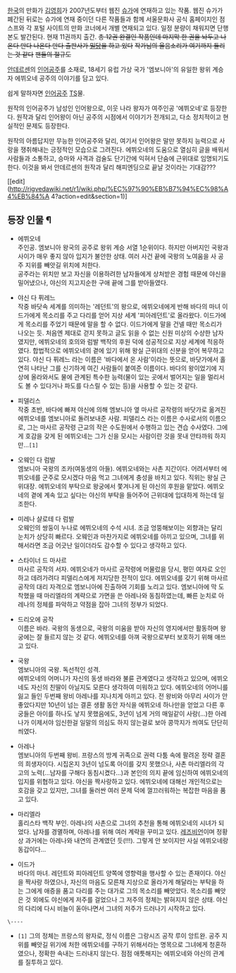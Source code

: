 [한국](%ED%95%9C%EA%B5%AD.md)의 만화가 [김영희](%EA%B9%80%EC%98%81%ED%9D%AC.md)가
2007년도부터 웹진 [슈가](%EC%8A%88%EA%B0%80.md)에 연재하고 있는 작품. 웹진 슈가가 폐간된 뒤로는 슈가에 연재
중이던 다른 작품들과 함께 서울문화사 공식 홈페이지인 점스프와 각 포털 사이트의 만화 코너에서 개별 연재되고 있다. 일정 분량이 채워지면
단행본도 발간된다. 현재 11권까지 출간. <del>총 12권 완결인 작품인데 마지막 한 권을 놔두고 나온다 만다 나온다 만다 출판사가
[밀당](%EB%B0%80%EB%8B%B9.md)을 하고 있다</del> <del>작가님의 울음소리가 여기까지 들리는 것
같다</del> <del>팬들의 절규도</del>

[안데르센](%EC%95%88%EB%8D%B0%EB%A5%B4%EC%84%BC.md)의
[인어공주](%EC%9D%B8%EC%96%B4%EA%B3%B5%EC%A3%BC.md)를 소재로, 18세기 유럽 가상 국가 '엠보니아'의
유일한 왕위 계승자 에뷔오네 공주의 이야기를 담고 있다.

쉽게 말하자면 [인어공주](%EC%9D%B8%EC%96%B4%EA%B3%B5%EC%A3%BC.md) [TS](TS.md)물.

원작의 인어공주가 남성인 인어왕으로, 이웃 나라 왕자가 여주인공 '에뷔오네'로 등장한다. 원작과 달리 인어왕이 아닌 공주의 시점에서 이야기가
전개되고, 다소 정치적이고 현실적인 문제도 등장한다.

원작의 아름답지만 무능한 인어공주와 달리, 여기서 인어왕은 말만 못하지 능력으로 사랑을 쟁취해내는 긍정적인 모습으로 그려진다. 에뷔오네의
도움으로 열심히 글을 배워서 사람들과 소통하고, 승마와 사격과 검술도 단기간에 익혀서 단숨에 근위대로 임명되기도 한다. 이것을 봐서
안데르센의 원작과 달리 해피엔딩으로 끝날 것이라는 기대감???

[[edit](http://rigvedawiki.net/r1/wiki.php/%EC%97%90%EB%B7%94%EC%98%A4%EB%84%A
4?action=edit&section=1)]

## 등장 인물 ¶

  

  * 에뷔오네  
주인공. 엠보니아 왕국의 공주로 왕위 계승 서열 1순위이다. 하지만 아버지인 국왕과 사이가 매우 좋지 않아 입지가 불안한 상태. 여러 사건
끝에 국왕의 노여움을 사 공주 지위를 빼앗길 위치에 처한다.  
공주라는 위치만 보고 자신을 이용하려한 남자들에게 상처받은 경험 때문에 야신을 밀어냈으나, 야신의 지고지순한 구애 끝에 그를 받아들였다.  

  * 야신 다 퓌레느  
작중 바닷속 세계를 의미하는 '레던트'의 왕으로, 에뷔오네에게 반해 바다의 마녀 이드가에게 목소리를 주고 다리를 얻어 지상 세계
'피아레던트'로 올라왔다. 이드가에게 목소리를 주었기 때문에 말을 할 수 없다. 이드가에게 말을 건넬 때만 목소리가 나오는 듯. 처음엔
제대로 걷지 못하고 글도 읽을 수 없는 신원 미상의 수상한 남자였지만, 에뷔오네의 호의와 럼발 백작의 후원 덕에 성공적으로 지상 세계에
적응하였다. 합법적으로 에뷔오네의 곁에 있기 위해 왕실 근위대의 신분을 얻어 복무하고 있다. 야신 다 퓌레느 라는 이름은 '바다에서 온
사람'이라는 뜻으로, 바닷가에서 홀연히 나타난 그를 신기하게 여긴 사람들이 붙여준 이름이다. 바다의 왕이었기에 지상에 올라와서도 물에 관계된
특수한 능력(물이 있는 곳에서 벌어지는 일을 멀리서도 볼 수 있다거나 파도를 다스릴 수 있는 등)을 사용할 수 있는 것 같다.  

  * 피델리스  
작중 초반, 바다에 빠져 야신에 의해 엠보니아 옆 마사르 공작령의 바닷가로 옮겨진 에뷔오네를 엠보니아로 돌려보내준 사람. 피델리스 라는
이름은 수사로서의 이름으로, 그는 마사르 공작령 근교의 작은 수도원에서 수행하고 있는 견습 수사였다. 그에게 호감을 갖게 된 에뷔오네는 그가
신을 모시는 사람이란 것을 못내 안타까워 하지만...`[1]`  

  * 오웨인 다 럼발  
엠보니아 국왕의 조카(여동생의 아들). 에뷔오네와는 사촌 지간이다. 어려서부터 에뷔오네를 군주로 모시겠다 마음 먹고 그녀에게 충성을 바치고
있다. 직위는 왕실 근위대장. 에뷔오네의 부탁으로 왕궁에서 쫓겨나게 된 야신의 후원을 맡았다. 에뷔오네의 곁에 계속 있고 싶다는 야신의
부탁을 들어주어 근위대에 입대하게 하는데 일조한다.  

  * 미레나 샬로테 다 럼발  
오웨인의 쌍둥이 누나로 에뷔오네의 수석 시녀. 조금 엉뚱해보이는 외향과는 달리 눈치가 상당히 빠르다. 오웨인과 마찬가지로 에뷔오네를 아끼고
있으며, 그녀를 위해서라면 조금 어긋난 일이더라도 감수할 수 있다고 생각하고 있다.  

  * 스타이너 드 마사르  
마사르 공작의 서자. 에뷔오네가 마사르 공작령에 머물렀을 당시, 평민 여자로 오인하고 데려가려다 피델리스에게 저지당한 전적이 있다.
에뷔오네를 갖기 위해 마사르 공작의 대리 자격으로 엠보니아에 진출하여 기회를 노리고 있다. 엠보니아에 막 도착했을 때 마리엘라의 계략으로
가면을 쓴 아레나와 동침하였는데, 빠른 눈치로 아레나의 정체를 파악하고 약점을 잡아 그녀의 정부가 되었다.  

  * 드리오에 공작  
이름은 바라. 국왕의 동생으로, 국왕의 미움을 받아 자신의 영지에서만 활동하며 왕궁에는 잘 들르지 않는 것 같다. 에뷔오네를 아껴
국왕으로부터 보호하기 위해 애쓰고 있다.  

  * 국왕  
엠보니아의 국왕. 독선적인 성격.  
에뷔오네의 어머니가 자신의 동생 바라와 불륜 관계였다고 생각하고 있으며, 에뷔오네도 자신의 친딸이 아닐지도 모른다 생각하여 미워하고 있다.
에뷔오네의 어머니를 잃고 들인 두번째 왕비 아레나를 지나치게 아끼고 있다. 전 왕비와 아무리 사이가 안좋았다지만 10년이 넘는 결혼 생활
동안 자식을 에뷔오네 하나만을 얻었고 다른 후궁들은 아이를 하나도 낳지 못했음에도, 3년이 넘게 거의 매일같이 사랑(...)한 아레나가
이제서야 임신한걸 일말의 의심도 하지 않는걸로 보아 콩깍지가 씌여도 단단히 씌였다.  

  * 아레나  
엠보니아의 두번째 왕비. 프랑스의 방계 귀족으로 권력 다툼 속에 팔려온 정략 결혼의 희생자이다. 시집온지 3년이 넘도록 아이를 갖지
못했으나, 사촌 마리엘라의 각고의 노력(...남자를 구해다 동침시켰다...)과 본인의 의지 끝에 임신하여 에뷔오네의 입지를 위협하고 있다.
야신을 짝사랑하고 있다. 에뷔오네에 대해선 개인적으로는 호감을 갖고 있지만, 그녀를 둘러싼 여러 문제 덕에 껄끄러워하는 복잡한 마음을 품고
있다.  

  * 마리엘라  
홀리스타 백작 부인. 아레나의 사촌으로 그녀의 추천을 통해 에뷔오네의 시녀가 되었다. 남자를 경멸하며, 아레나를 위해 여러 계략을 꾸미고
있다. [레즈비언](%EB%A0%88%EC%A6%88%EB%B9%84%EC%96%B8.md)이며 정황상 과거에는 아레나와 내연의
관계였던 듯(!!!). 그렇게 안 보이지만 사실 에뷔오네랑 동갑이다...  

  * 이드가  
바다의 마녀. 레던트와 피아레던트 양쪽에 영향력을 행사할 수 있는 존재이다. 야신을 짝사랑 하였으나, 자신의 마음도 모른채 지상으로 올라가게
해달라는 부탁을 하는 그에게 애증을 품고 다리를 주는 대가로 그의 목소리를 빼앗았다. 목소리를 빼앗은 것 외에도 야신에게 저주를 걸었으나 그
저주의 정체는 밝혀지지 않은 상태. 야신의 다리에 다시 비늘이 돋아나면서 그녀의 저주가 드러나기 시작하고 있다.

`\----`

  * `[1]` 그의 정체는 프랑스의 왕자로, 정식 이름은 그랑시즈 공작 루이 앙트완. 공주 지위를 빼앗길 위기에 처한 에뷔오네를 구하기 위해서라는 명목으로 그녀에게 청혼하였으나, 정확한 속내는 드러내지 않는다. 점점 애틋해지는 에뷔오네와 야신의 관계를 질투하고 있다.

